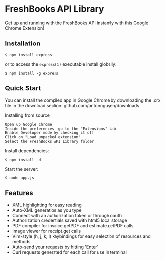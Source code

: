 # FreshBooks API Library
      
  Get up and running with the FreshBooks API instantly with this Google Chrome Extension!

## Installation

    $ npm install express

or to access the `express(1)` executable install globally:

    $ npm install -g express

## Quick Start

 You can install the compiled app in Google Chrome by downloading the .crx file in the download section: 
 github.com/antonnguyen/downloads

 Installing from source

    Open up Google Chrome
    Inside the preferences, go to the "Extensions" tab
    Enable Developer mode by checking it off
    Click on "Load unpacked extension"
    Select the FreshBooks API Library folder

 Install dependencies:

    $ npm install -d

 Start the server:

    $ node app.js

## Features

  * XML highlighting for easy reading
  * Auto-XML generation as you type
  * Connect with an authorization token or through oauth
  * Authorization credentials saved with html5 local storage
  * PDF compiler for invoice.getPDF and estimate.getPDF calls
  * Image viewer for receipt.get calls
  * Vim-style (h, j, k, l) keybindings for easy selection of resources and methods
  * Auto-send your requests by hitting 'Enter'
  * Curl requests generated for each call for use in terminal